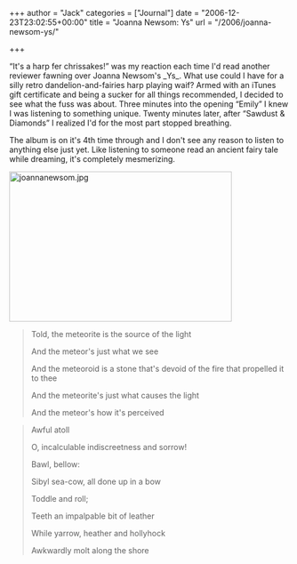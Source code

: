 +++
author = "Jack"
categories = ["Journal"]
date = "2006-12-23T23:02:55+00:00"
title = "Joanna Newsom: Ys"
url = "/2006/joanna-newsom-ys/"

+++

&ldquo;It's a harp fer chrissakes!&rdquo; was my reaction each time I'd read another reviewer fawning over Joanna Newsom's \_Ys\_. What use could I have for a silly retro dandelion-and-fairies harp playing waif? Armed with an iTunes gift certificate and being a sucker for all things recommended, I decided to see what the fuss was about. Three minutes into the opening &ldquo;Emily&rdquo; I knew I was listening to something unique. Twenty minutes later, after &ldquo;Sawdust & Diamonds&rdquo; I realized I'd for the most part stopped breathing. 

The album is on it's 4th time through and I don't see any reason to listen to anything else just yet. Like listening to someone read an ancient fairy tale while dreaming, it's completely mesmerizing. 


<img src="/files/joannanewsom.jpg" border="0" height="270" width="400" alt="joannanewsom.jpg" align="" /> 

> Told, the meteorite is the source of the light
> 
> And the meteor's just what we see 
> 
> And the meteoroid is a stone that's devoid of the fire that propelled it to thee 
> 
> And the meteorite's just what causes the light
> 
> And the meteor's how it's perceived

> Awful atoll
> 
> O, incalculable indiscreetness and sorrow!
> 
> Bawl, bellow:
> 
> Sibyl sea-cow, all done up in a bow 
> 
> Toddle and roll;
> 
> Teeth an impalpable bit of leather
> 
> While yarrow, heather and hollyhock
> 
> Awkwardly molt along the shore

  
>